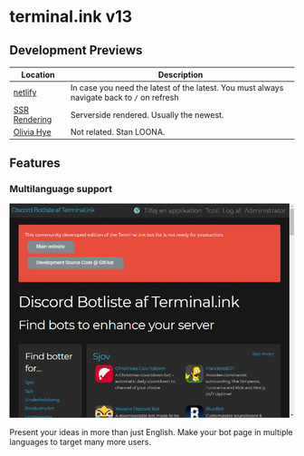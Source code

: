 # terminal.ink v13

## Development Previews
Location                                  | Description
----------------------------------------- | -----------------
[netlify](https://twink.netlify.com/)     | In case you need the latest of the latest. You must always navigate back to `/` on refresh
[SSR Rendering](https://discordapps.dev/) | Serverside rendered. Usually the newest.
[Olivia Hye](https://www.youtube.com/watch?v=UkY8HvgvBJ8) | Not related. Stan LOONA.

## Features
### Multilanguage support
![i18n](.github/languages.gif)

Present your ideas in more than just English.
Make your bot page in multiple languages to target many more users.
